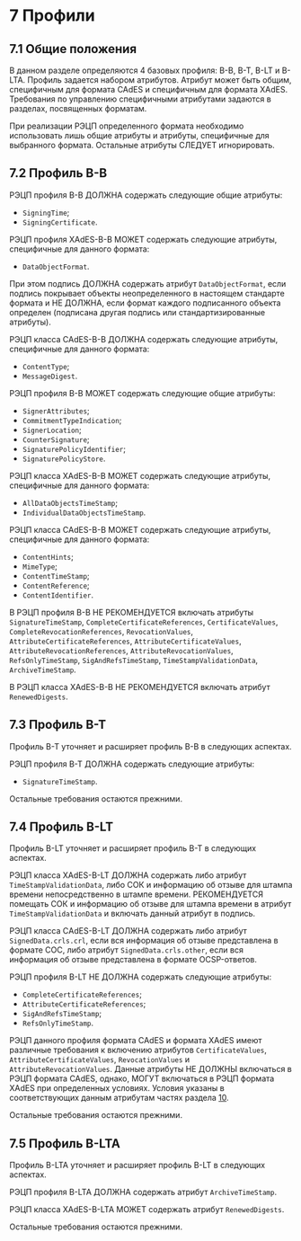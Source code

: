 # 7 <a name="Profiles"></a>Профили

## 7.1 <a name="Profiles1"></a>Общие положения

В данном разделе определяются 4 базовых профиля: B-B, B-T, B-LT и B-LTA. Профиль
задается набором атрибутов. Атрибут может быть общим, специфичным для формата
CAdES и специфичным для формата XAdES. Требования по управлению специфичными
атрибутами задаются в разделах, посвященных форматам.

При реализации РЭЦП определенного формата необходимо использовать лишь общие
атрибуты и атрибуты, специфичные для выбранного формата. Остальные атрибуты
СЛЕДУЕТ игнорировать.

## 7.2 <a name="Profiles2"></a>Профиль B-B

РЭЦП профиля B-B ДОЛЖНА содержать следующие общие атрибуты:

- `SigningTime`;
- `SigningCertificate`.

РЭЦП профиля XAdES-B-B МОЖЕТ содержать следующие атрибуты, специфичные для 
данного формата:
 
- `DataObjectFormat`.

При этом подпись ДОЛЖНА содержать атрибут `DataObjectFormat`, если подпись
покрывает объекты неопределенного в настоящем стандарте формата и НЕ ДОЛЖНА,
если формат каждого подписанного объекта определен (подписана другая подпись или
стандартизированные атрибуты).

РЭЦП класса CAdES-B-B ДОЛЖНА содержать следующие атрибуты, 
специфичные для данного формата:
 
- `ContentType`;
- `MessageDigest`.

РЭЦП профиля B-B МОЖЕТ содержать следующие общие атрибуты:

- `SignerAttributes`;
- `CommitmentTypeIndication`; 
- `SignerLocation`;
- `CounterSignature`;
- `SignaturePolicyIdentifier`;
- `SignaturePolicyStore`.

РЭЦП класса XAdES-B-B МОЖЕТ содержать следующие атрибуты, 
специфичные для данного формата:

- `AllDataObjectsTimeStamp`;
- `IndividualDataObjectsTimeStamp`.

РЭЦП класса CAdES-B-B МОЖЕТ содержать следующие атрибуты, 
специфичные для данного формата:

- `ContentHints`;
- `MimeType`;
- `ContentTimeStamp`;
- `ContentReference`;
- `ContentIdentifier`.

В РЭЦП профиля B-B НЕ РЕКОМЕНДУЕТСЯ включать атрибуты
`SignatureTimeStamp`, `CompleteCertificateReferences`, 
`CertificateValues`, `CompleteRevocationReferences`, `RevocationValues`, 
`AttributeCertificateReferences`, `AttributeCertificateValues`, 
`AttributeRevocationReferences`, `AttributeRevocationValues`, 
`RefsOnlyTimeStamp`, `SigAndRefsTimeStamp`, `TimeStampValidationData`, 
`ArchiveTimeStamp`. 

В РЭЦП класса XAdES-B-B НЕ РЕКОМЕНДУЕТСЯ включать атрибут `RenewedDigests`.

## 7.3 <a name="Profiles3"></a>Профиль B-T

Профиль B-T уточняет и расширяет профиль B-B в следующих аспектах.

РЭЦП профиля B-T ДОЛЖНА содержать следующие атрибуты:

- `SignatureTimeStamp`.

Остальные требования остаются прежними.

## 7.4 <a name="Profiles4"></a>Профиль B-LT 

Профиль B-LT уточняет и расширяет профиль B-T в следующих аспектах.

РЭЦП класса XAdES-B-LT ДОЛЖНА содержать либо атрибут `TimeStampValidationData`,
либо СОК и информацию об отзыве для штампа времени непосредственно в штампе
времени. РЕКОМЕНДУЕТСЯ помещать СОК и информацию об отзыве для штампа времени в
атрибут `TimeStampValidationData` и включать данный атрибут в подпись.

РЭЦП класса СAdES-B-LT ДОЛЖНА содержать либо атрибут `SignedData.crls.crl`, если
вся информация об отзыве представлена в формате СОС, либо атрибут
`SignedData.crls.other`, если вся информация об отзыве представлена в формате
OCSP-ответов.

РЭЦП профиля B-LT НЕ ДОЛЖНА содержать следующие атрибуты:

- `CompleteCertificateReferences`;
- `AttributeCertificateReferences`;
- `SigAndRefsTimeStamp`;
- `RefsOnlyTimeStamp`.

РЭЦП данного профиля формата CAdES и формата XAdES имеют различные требования к
включению атрибутов `CertificateValues`, `AttributeCertificateValues`,
`RevocationValues` и `AttributeRevocationValues`. Данные атрибуты НЕ ДОЛЖНЫ
включаться в РЭЦП формата CAdES, однако, МОГУТ включаться в РЭЦП формата XAdES
при определенных условиях. Условия указаны в соответствующих данным атрибутам
частях раздела [10](10XADES.md).

Остальные требования остаются прежними.

## 7.5 <a name="Profiles5"></a>Профиль B-LTA

Профиль B-LTA уточняет и расширяет профиль B-LT в следующих аспектах.

РЭЦП профиля B-LTA ДОЛЖНА содержать атрибут `ArchiveTimeStamp`.

РЭЦП класса XAdES-B-LTA МОЖЕТ содержать атрибут `RenewedDigests`.

Остальные требования остаются прежними.

<!----Сопоставления CAdES и XAdES:
signing-time = SigningTime
commitment-type-indication = CommitnentTypeIndication
signer-location = SignatureProductionPlace/SignerLocation
signer-attributes-v2 = SignerRole/SignerAttributes
countersignature = Countersignature
signature-policyidentifier = SignaturePolicyIdentifier
signature-policy-store = SignaturePolicyStore
signature-time-stamp = SignatureTimestamp
certificate-values = CertificateValues
revocation-values = RevocationValues
complete-revocationreferences = CompleteRevocationReferences
attribute-certificatereferences = AttributeCertificateRefs
attribute-revocationreferences  = AttributeRevocationReferences 
time-stamped-certs-crlsreferences = RefsOnlyTimeStamp 
(здесь можно еще включать ссылки на атрибутные сертификаты 
и информацию об отзыве атрибутного сертификата)???
-------->
